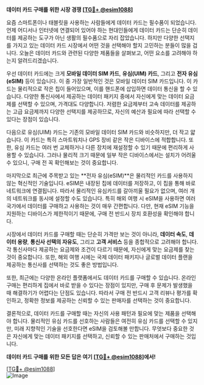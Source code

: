 **데이터 카드 구매를 위한 시장 경쟁 [[TG💪+ @esim1088](https://t.me/s/esim1088)]**

요즘 스마트폰이나 태블릿을 사용하는 사람들에게 데이터 카드는 필수품이 되었습니다. 언제 어디서나 인터넷에 연결되어 있어야 하는 현대인들에게 데이터 카드는 단순히 데이터를 제공하는 도구가 아닌 생활의 필수품으로 자리 잡았습니다. 하지만 다양한 선택지를 가지고 있는 데이터 카드 시장에서 어떤 것을 선택해야 할지 고민하는 분들이 많을 겁니다. 오늘은 데이터 카드와 관련된 다양한 제품들을 살펴보고, 어떤 요소를 고려해야 하는지 알려드리겠습니다.

우선 데이터 카드에는 크게 **모바일 데이터 SIM 카드**, **유심(UIM) 카드**, 그리고 **전자 유심(eSIM)** 등이 있습니다. 이 중 가장 일반적인 것은 모바일 데이터 SIM 카드입니다. 이 카드는 물리적으로 작은 칩이 들어있으며, 이를 핸드폰에 삽입하면 데이터 통신을 할 수 있습니다. 다양한 통신사에서 제공하는 데이터 패키지 중에서 자신에게 맞는 데이터 요금제를 선택할 수 있으며, 가격대도 다양합니다. 저렴한 요금제부터 고속 데이터를 제공하는 고급 요금제까지 다양한 선택지를 제공하므로, 자신의 예산과 필요에 따라 선택할 수 있다는 장점이 있습니다.

다음으로 유심(UIM) 카드는 기존의 모바일 데이터 SIM 카드와 비슷하지만, 더 작고 얇습니다. 이 카드는 특히 스마트워치나 GPS 장비 같은 작은 디바이스에 적합합니다. 또한, 유심 카드는 여러 번 교체하거나 다른 장치에 재설정할 수 있기 때문에 편리하게 사용할 수 있습니다. 그러나 물리적 크기 때문에 일부 작은 디바이스에서는 설치가 어려울 수 있으니, 구매 전 꼭 확인해보는 것이 중요합니다.

마지막으로 최근에 주목받고 있는 **전자 유심(eSIM)**은 물리적인 카드를 사용하지 않는 혁신적인 기술입니다. eSIM은 내장된 칩에 데이터를 저장하고, 이 칩을 통해 바로 네트워크에 연결됩니다. 따라서 물리적인 유심카드를 갈아끼울 필요가 없으며, 여러 개의 네트워크를 동시에 설정할 수도 있습니다. 특히 해외 여행 시 eSIM을 사용하면 여러 국가에서 데이터를 구매하고 사용하는 것이 매우 간편합니다. 다만, 현재 eSIM 기능을 지원하는 디바이스가 제한적이기 때문에, 구매 전 반드시 장치 호환성을 확인해야 합니다.

시장에서 데이터 카드를 구매할 때는 단순히 가격만 보는 것이 아니라, **데이터 속도**, **데이터 용량**, **통신사 선택의 자유도**, 그리고 **고객 서비스** 등을 종합적으로 고려해야 합니다. 각 통신사마다 제공하는 요금제와 조건이 다르기 때문에, 자신에게 맞는 요금제를 찾는 것이 중요합니다. 또한, 해외 여행 시에는 국제 데이터 패키지나 글로벌 데이터 플랜을 제공하는 통신사를 선택하는 것도 좋은 방법입니다.

또한, 최근에는 다양한 온라인 플랫폼에서도 데이터 카드를 구매할 수 있습니다. 온라인 구매는 편리하게 집에서 바로 받을 수 있다는 장점이 있지만, 구매 후 문제가 발생했을 때 해결하기가 어렵다는 단점도 있습니다. 따라서 구매 전 반드시 고객 리뷰나 평가를 확인하고, 정확한 정보를 제공하는 신뢰할 수 있는 판매자를 선택하는 것이 중요합니다.

결론적으로, 데이터 카드를 구매할 때는 자신의 사용 패턴과 필요에 맞는 제품을 선택해야 합니다. 물리적인 유심 카드를 선호하는 사람들은 여전히 유심 카드를 선택할 수 있지만, 미래 지향적인 기술을 선호한다면 eSIM을 검토해볼 만합니다. 무엇보다 중요한 것은 자신에게 맞는 데이터 패키지를 선택하고, 신뢰할 수 있는 판매처에서 구매하는 것입니다.

**데이터 카드 구매를 위한 모든 답은 여기 [[TG💪+ @esim1088](https://t.me/s/esim1088)]에서!**

[[TG💪+ @esim1088](https://t.me/s/esim1088)]  
![Image](https://i.postimg.cc/Y0z9fWf4/image.png)